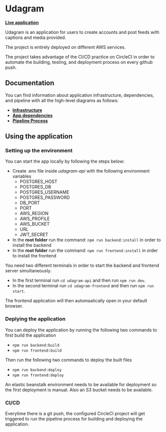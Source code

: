 # Udagram

[**Live application**](http://uda-gram-buck.s3-website-us-east-1.amazonaws.com/)

Udagram is an application for users to create accounts and post feeds with captions and media provided.

The project is entirely deployed on different AWS services.

The project takes advantage of the CI/CD practice on CircleCI in order to automate the building, testing, and deployment process on every github push.

## Documentation
You can find information about application infrastructure, dependencies, and pipeline with all the high-level diagrams as follows:

* [**Infrastructure**](docs/Infrastructure.md)
* [**App dependencies**](docs/Dependencies.md)
* [**Pipeline Process**](docs/Pipeline.md)

## Using the application

### **Setting up the environment**
You can start the app locally by following the steps below:

* Create .env file inside *udagram-api* with the following environment variables
    * POSTGRES_HOST
    * POSTGRES_DB
    * POSTGRES_USERNAME
    * POSTGRES_PASSWORD
    * DB_PORT
    * PORT
    * AWS_REGION
    * AWS_PROFILE
    * AWS_BUCKET
    * URL
    * JWT_SECRET
* In the **root folder** run the command: `npm run backend:install` in order to install the backend
* In the **root folder** run the command: `npm run frontend:install` in order to install the frontend

You need two different terminals in order to start the backend and frontend server simultaneously.
* In the first terminal run `cd udagram-api` and then run `npm run dev`.
* In the second terminal run `cd udagram-frontend` and then run `npm run start`.

The frontend application will then automaatically open in your default browser.


### **Deplying the application**
You can deploy the application by running the following two commands to first build the application 

* `npm run backend:build`
* `npm run frontend:build`

Then run the following two commands to deploy the built files 
* `npm run backend:deploy`
* `npm run frontend:deploy`

An elastic beanstalk environment needs to be available for deployment so the first deployment is manual. Also an S3 bucket needs to be available.


### **CI/CD**
Everytime there is a git push, the configured CircleCI project will get triggered to run the pipeline process for building and deploying the application.